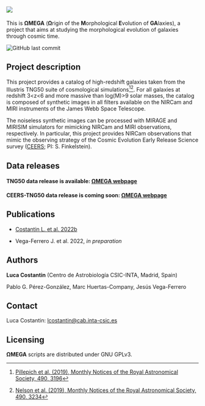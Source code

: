 # ![](https://drive.google.com/uc?export=view&id=1hvEOXvU8-yjt72G6JP4JBnBgHrthcLE5)

This is **ΩMEGA** (**Ω**rigin of the **M**orphological **E**volution of **GA**laxies), a project that aims at studying the morphological evolution of galaxies through cosmic time. 

![GitHub last commit](https://img.shields.io/github/last-commit/lcostant/OMEGA?style=plastic)

## Project description

This project provides a catalog of high-redshift galaxies taken from the Illustris TNG50 suite of cosmological simulations[^1][^2]. For all galaxies at redshift 3<z<6 and more massive than log(M)>9 solar masses, the catalog is composed of synthetic images in all filters available on the NIRCam and MIRI instruments of the James Webb Space Telescope. 

The noiseless synthetic images can be processed with MIRAGE and MIRISIM simulators for mimicking NIRCam and MIRI observations, respectively. In particular, this project provides NIRCam observations that mimic the observing strategy of the Cosmic Evolution Early Release Science survey ([CEERS](https://ceers.github.io); PI: S. Finkelstein).


## Data releases

#### TNG50 data release is available: **[ΩMEGA webpage](https://www.lucacostantin.com/OMEGA)**

#### CEERS-TNG50 data release is coming soon: **[ΩMEGA webpage](https://www.lucacostantin.com/OMEGA)**

## Publications

* [Costantin L. et al. 2022b](https://ui.adsabs.harvard.edu/abs/2022arXiv220800007C/abstract)

* Vega-Ferrero J. et al. 2022, *in preparation*

## Authors

**Luca Costantin** (Centro de Astrobiología CSIC-INTA, Madrid, Spain)

Pablo G. Pérez-González, Marc Huertas-Company, Jesús Vega-Ferrero

## Contact

Luca Costantin: lcostantin@cab.inta-csic.es

## Licensing

**ΩMEGA** scripts are distributed under GNU GPLv3.


[^1]: [Pillepich et al. (2019), Monthly Notices of the Royal Astronomical Society, 490, 3196](https://ui.adsabs.harvard.edu/abs/2019MNRAS.490.3196P/abstract)
[^2]: [Nelson et al. (2019), Monthly Notices of the Royal Astronomical Society, 490, 3234](https://ui.adsabs.harvard.edu/abs/2019MNRAS.490.3234N/abstract)